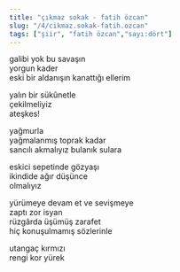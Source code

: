 ```yaml
---
title: "çıkmaz sokak - fatih özcan"
slug: "/4/cikmaz.sokak-fatih.ozcan"
tags: ["şiir", "fatih özcan","sayı:dört"]
---
```

galibi yok bu savaşın  
yorgun kader\
eski bir aldanışın kanattığı ellerim

yalın bir sükûnetle\
çekilmeliyiz\
ateşkes!

yağmurla\
yağmalanmış toprak kadar\
sancılı akmalıyız bulanık sulara

eskici sepetinde gözyaşı\
ikindide ağır düşünce\
olmalıyız

yürümeye devam et ve sevişmeye\
zaptı zor isyan\
rüzgârda üşümüş zarafet\
hiç konuşulmamış sözlerinle

utangaç kırmızı\
rengi kor yürek
